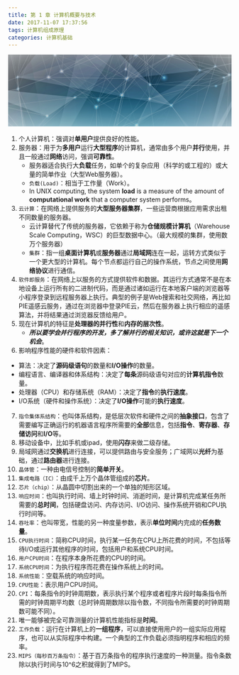 ```yaml
---
title: 第 1 章 计算机概要与技术
date: 2017-11-07 17:37:56
tags: 计算机组成原理
categories: 计算机基础
---
```


![](image/organization.jpg)

1. 个人计算机：强调对**单用户**提供良好的性能。
2. 服务器：用于为**多用户**运行**大型程序**的计算机，通常由多个用户**并行**使用，并且一般通过**网络**访问，强调**可靠性**。
    * 服务器适合执行大**负载**任务，如单个的复杂应用（科学的或工程的）或大量的简单作业（大型Web服务器）。
    * `负载(Load)`：相当于工作量（Work）。
    * In UNIX computing, the system **load** is a measure of the amount of **computational work** that a computer system performs。
3. `云计算`：在网络上提供服务的**大型服务器集群**，一些运营商根据应用需求出租不同数量的服务器。
    * 云计算替代了传统的服务器，它依赖于称为**仓储规模计算机**（Warehouse Scale Computing，WSC）的巨型数据中心。（最大规模的集群，使用数万个服务器）
    * `集群`：指一组**桌面计算机**或**服务器**通过**局域网**连在一起，运转方式类似于一个更大型的计算机。每个节点都运行自己的操作系统，节点之间使用**网络协议**进行通信。
4. `软件即服务`：在网络上以服务的方式提供软件和数据。其运行方式通常不是在本地设备上运行所有的二进制代码，而是通过诸如运行在本地客户端的浏览器等小程序登录到远程服务器上执行。典型的例子是Web搜索和社交网络，再比如PIE遥感云服务，通过在浏览器中登录PIE云，然后在服务器上执行相应的遥感算法，并将结果通过浏览器反馈给用户。
5. 现在计算机的特征是**处理器的并行性**和**内存的层次性**。
    * ***所以要学会并行程序的开发，多了解并行的相关知识，或许这就是下一个机会***。
6. 影响程序性能的硬件和软件因素：
* 算法：决定了**源码级语句**的数量和**I/O操作**的数量。
* 编程语言、编译器和体系结构：决定了**每条**源码级语句对应的**计算机指令**数量。
* 处理器（CPU）和存储系统（RAM）：决定了**指令**的**执行速度**。
* I/O系统（硬件和操作系统）：决定了**I/O操作**可能的**执行速度**。
7. `指令集体系结构`：也叫体系结构，是低层次软件和硬件之间的**抽象接口**，包含了需要编写正确运行的机器语言程序所需要的**全部**信息，包括**指令**、**寄存器**、**存储访问**和**I/O**等。
8. 移动设备中，比如手机或ipad，使用**闪存**来做二级存储。
9. 局域网通过**交换机**进行连接，可以提供路由与安全服务；广域网以**光纤**为基础，通过**路由器**进行连接。
10. `晶体管`：一种由电信号控制的**简单开关**。
11. `集成电路（IC）`：由成千上万个晶体管组成的**芯片**。
12. `芯片（chip）`：从晶圆中切割出来的一个单独的矩形区域。
13. `响应时间`：也叫执行时间、墙上时钟时间、消逝时间，是计算机完成某任务所需要的**总时间**，包括硬盘访问、内存访问、I/O访问、操作系统开销和CPU执行时间等。
14. `吞吐率`：也叫带宽，性能的另一种度量参数，表示**单位时间**内完成的**任务数量**。
15. `CPU执行时间`：简称CPU时间，执行某一任务在CPU上所花费的时间，不包括等待I/O或运行其他程序的时间，包括用户和系统CPU时间。
16. `用户CPU时间`：在程序本身所花费的CPU的时间。
17. `系统CPU时间`：为执行程序而花费在操作系统上的时间。
18. `系统性能`：空载系统的响应时间。
19. `CPU性能`：表示用户CPU时间。
20. `CPI`：每条指令的时钟周期数，表示执行某个程序或者程序片段时每条指令所需的时钟周期平均数（总时钟周期数除以指令数，不同指令所需要的时钟周期数可能不同）。
21. 唯一能够被完全可靠测量的计算机性能指标是**时间**。
22. `工作负载`：运行在计算机上的**一组程序**，可以直接使用用户的一组实际应用程序，也可以从实际程序中构建。一个典型的工作负载必须指明程序和相应的频率。
23. `MIPS（每秒百万条指令）`：基于百万条指令的程序执行速度的一种测量。指令条数除以执行时间与10^6之积就得到了MIPS。






